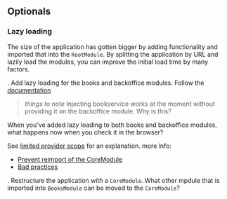 ## Optionals

### Lazy loading
The size of the application has gotten bigger by adding functionality and imported that into the `RootModule`. 
By splitting the application by URL and lazily load the modules, you can improve the initial load time by many factors.

. Add lazy loading for the books and backoffice modules. Follow the [documentation](https://angular.io/guide/lazy-loading-ngmodules#configure-the-routes)
 > *things to note*
 > Injecting bookservice works at the moment without providing it on the backoffice module. Why is this?

When you've added lazy loading to both books and backoffice modules, what happens now when you check it in the browser?

See [limited provider scope](https://angular.io/guide/providers#limiting-provider-scope-by-lazy-loading-modules) for an explanation.
more info:
* [Prevent reimport of the CoreModule](https://angular.io/guide/singleton-services#prevent-reimport-of-the-coremodule)
* [Bad practices](https://angular.io/guide/ngmodule-faq#q-why-bad)

. Restructure the application with a `CoreModule`. What other mpdule that is imported into `BooksModule` can be moved to the `CoreModule`?

